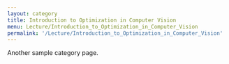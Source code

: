 ```yaml
---
layout: category
title: Introduction to Optimization in Computer Vision
menu: Lecture/Introduction_to_Optimization_in_Computer_Vision
permalink: '/Lecture/Introduction_to_Optimization_in_Computer_Vision'
---
```


Another sample category page.
